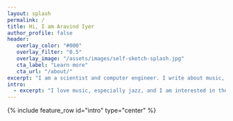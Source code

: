 ```yaml
---
layout: splash
permalink: /
title: Hi, I am Aravind Iyer
author_profile: false
header:
   overlay_color: "#000"
   overlay_filter: "0.5"
   overlay_image: "/assets/images/self-sketch-splash.jpg"
   cta_label: "Learn more"
   cta_url: "/about/"
excerpt: "I am a scientist and computer engineer. I write about music, life and personal stuff."
intro:
  - excerpt: "I love music, especially jazz, and I am interested in the little things that make us human. Read my writings on music, observations about life and humanity, and posts on personal events. Let me know if you find something you like."
---
```


{% include feature_row id="intro" type="center" %}

